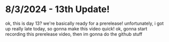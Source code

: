 # 8/3/2024 - 13th Update!

ok, this is day 13? we're basically ready for a prerelease! unfortunately, i got up really late today, so gonna make this video quick! ok, gonna start recording this prerelease video, then im gonna do the github stuff